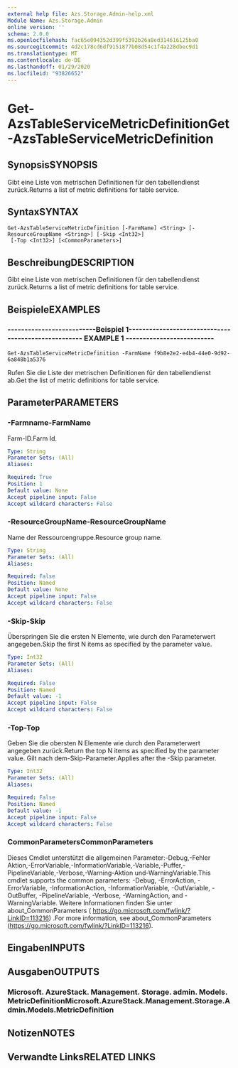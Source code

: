 ```yaml
---
external help file: Azs.Storage.Admin-help.xml
Module Name: Azs.Storage.Admin
online version: ''
schema: 2.0.0
ms.openlocfilehash: fac65e094352d399f5392b26a8ed314616125ba0
ms.sourcegitcommit: 4d2c178cd6df9151877b08d54c1f4a228dbec9d1
ms.translationtype: MT
ms.contentlocale: de-DE
ms.lasthandoff: 01/29/2020
ms.locfileid: "93826652"
---
```

# <span data-ttu-id="8b7dc-101">Get-AzsTableServiceMetricDefinition</span><span class="sxs-lookup"><span data-stu-id="8b7dc-101">Get-AzsTableServiceMetricDefinition</span></span>

## <span data-ttu-id="8b7dc-102">Synopsis</span><span class="sxs-lookup"><span data-stu-id="8b7dc-102">SYNOPSIS</span></span>
<span data-ttu-id="8b7dc-103">Gibt eine Liste von metrischen Definitionen für den tabellendienst zurück.</span><span class="sxs-lookup"><span data-stu-id="8b7dc-103">Returns a list of metric definitions for table service.</span></span>

## <span data-ttu-id="8b7dc-104">Syntax</span><span class="sxs-lookup"><span data-stu-id="8b7dc-104">SYNTAX</span></span>

```
Get-AzsTableServiceMetricDefinition [-FarmName] <String> [-ResourceGroupName <String>] [-Skip <Int32>]
 [-Top <Int32>] [<CommonParameters>]
```

## <span data-ttu-id="8b7dc-105">Beschreibung</span><span class="sxs-lookup"><span data-stu-id="8b7dc-105">DESCRIPTION</span></span>
<span data-ttu-id="8b7dc-106">Gibt eine Liste von metrischen Definitionen für den tabellendienst zurück.</span><span class="sxs-lookup"><span data-stu-id="8b7dc-106">Returns a list of metric definitions for table service.</span></span>

## <span data-ttu-id="8b7dc-107">Beispiele</span><span class="sxs-lookup"><span data-stu-id="8b7dc-107">EXAMPLES</span></span>

### <span data-ttu-id="8b7dc-108">--------------------------Beispiel 1--------------------------</span><span class="sxs-lookup"><span data-stu-id="8b7dc-108">-------------------------- EXAMPLE 1 --------------------------</span></span>
```
Get-AzsTableServiceMetricDefinition -FarmName f9b8e2e2-e4b4-44e0-9d92-6a848b1a5376
```

<span data-ttu-id="8b7dc-109">Rufen Sie die Liste der metrischen Definitionen für den tabellendienst ab.</span><span class="sxs-lookup"><span data-stu-id="8b7dc-109">Get the list of metric definitions for table service.</span></span>

## <span data-ttu-id="8b7dc-110">Parameter</span><span class="sxs-lookup"><span data-stu-id="8b7dc-110">PARAMETERS</span></span>

### <span data-ttu-id="8b7dc-111">-Farmname</span><span class="sxs-lookup"><span data-stu-id="8b7dc-111">-FarmName</span></span>
<span data-ttu-id="8b7dc-112">Farm-ID.</span><span class="sxs-lookup"><span data-stu-id="8b7dc-112">Farm Id.</span></span>

```yaml
Type: String
Parameter Sets: (All)
Aliases: 

Required: True
Position: 1
Default value: None
Accept pipeline input: False
Accept wildcard characters: False
```

### <span data-ttu-id="8b7dc-113">-ResourceGroupName</span><span class="sxs-lookup"><span data-stu-id="8b7dc-113">-ResourceGroupName</span></span>
<span data-ttu-id="8b7dc-114">Name der Ressourcengruppe.</span><span class="sxs-lookup"><span data-stu-id="8b7dc-114">Resource group name.</span></span>

```yaml
Type: String
Parameter Sets: (All)
Aliases: 

Required: False
Position: Named
Default value: None
Accept pipeline input: False
Accept wildcard characters: False
```

### <span data-ttu-id="8b7dc-115">-Skip</span><span class="sxs-lookup"><span data-stu-id="8b7dc-115">-Skip</span></span>
<span data-ttu-id="8b7dc-116">Überspringen Sie die ersten N Elemente, wie durch den Parameterwert angegeben.</span><span class="sxs-lookup"><span data-stu-id="8b7dc-116">Skip the first N items as specified by the parameter value.</span></span>

```yaml
Type: Int32
Parameter Sets: (All)
Aliases: 

Required: False
Position: Named
Default value: -1
Accept pipeline input: False
Accept wildcard characters: False
```

### <span data-ttu-id="8b7dc-117">-Top</span><span class="sxs-lookup"><span data-stu-id="8b7dc-117">-Top</span></span>
<span data-ttu-id="8b7dc-118">Geben Sie die obersten N Elemente wie durch den Parameterwert angegeben zurück.</span><span class="sxs-lookup"><span data-stu-id="8b7dc-118">Return the top N items as specified by the parameter value.</span></span>
<span data-ttu-id="8b7dc-119">Gilt nach dem-Skip-Parameter.</span><span class="sxs-lookup"><span data-stu-id="8b7dc-119">Applies after the -Skip parameter.</span></span>

```yaml
Type: Int32
Parameter Sets: (All)
Aliases: 

Required: False
Position: Named
Default value: -1
Accept pipeline input: False
Accept wildcard characters: False
```

### <span data-ttu-id="8b7dc-120">CommonParameters</span><span class="sxs-lookup"><span data-stu-id="8b7dc-120">CommonParameters</span></span>
<span data-ttu-id="8b7dc-121">Dieses Cmdlet unterstützt die allgemeinen Parameter:-Debug,-Fehler Aktion,-ErrorVariable,-InformationVariable,-Variable,-Puffer,-PipelineVariable,-Verbose,-Warning-Aktion und-WarningVariable.</span><span class="sxs-lookup"><span data-stu-id="8b7dc-121">This cmdlet supports the common parameters: -Debug, -ErrorAction, -ErrorVariable, -InformationAction, -InformationVariable, -OutVariable, -OutBuffer, -PipelineVariable, -Verbose, -WarningAction, and -WarningVariable.</span></span> <span data-ttu-id="8b7dc-122">Weitere Informationen finden Sie unter about_CommonParameters ( https://go.microsoft.com/fwlink/?LinkID=113216) .</span><span class="sxs-lookup"><span data-stu-id="8b7dc-122">For more information, see about_CommonParameters (https://go.microsoft.com/fwlink/?LinkID=113216).</span></span>

## <span data-ttu-id="8b7dc-123">Eingaben</span><span class="sxs-lookup"><span data-stu-id="8b7dc-123">INPUTS</span></span>

## <span data-ttu-id="8b7dc-124">Ausgaben</span><span class="sxs-lookup"><span data-stu-id="8b7dc-124">OUTPUTS</span></span>

### <span data-ttu-id="8b7dc-125">Microsoft. AzureStack. Management. Storage. admin. Models. MetricDefinition</span><span class="sxs-lookup"><span data-stu-id="8b7dc-125">Microsoft.AzureStack.Management.Storage.Admin.Models.MetricDefinition</span></span>

## <span data-ttu-id="8b7dc-126">Notizen</span><span class="sxs-lookup"><span data-stu-id="8b7dc-126">NOTES</span></span>

## <span data-ttu-id="8b7dc-127">Verwandte Links</span><span class="sxs-lookup"><span data-stu-id="8b7dc-127">RELATED LINKS</span></span>

